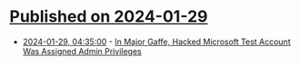 # [Published on 2024-01-29](index.md)

* [2024-01-29, 04:35:00](https://soylentnews.org/article.pl?sid=24/01/28/0657210&from=rss) - [In Major Gaffe, Hacked Microsoft Test Account Was Assigned Admin Privileges](https://soylentnews.org/article.pl?sid=24/01/28/0657210&from=rss)
